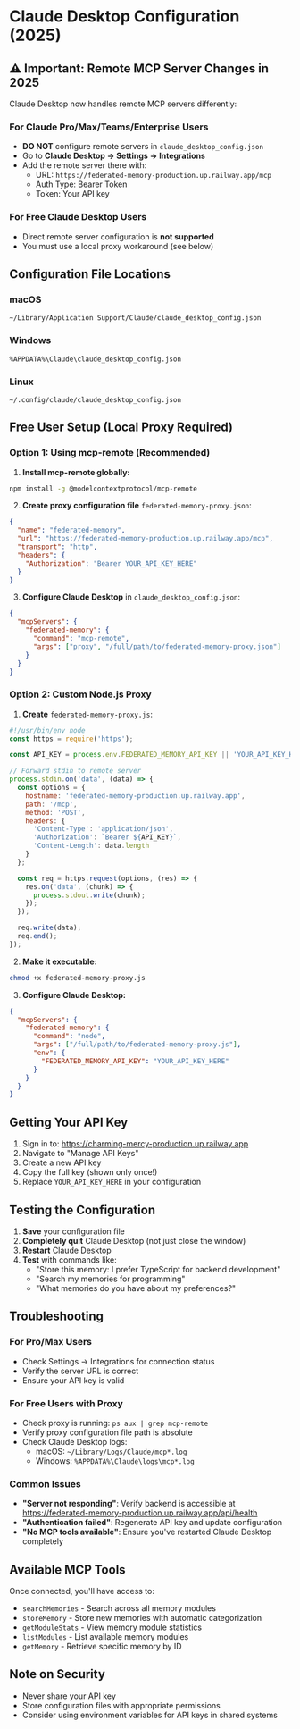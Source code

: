 # Claude Desktop Configuration (2025)

## ⚠️ Important: Remote MCP Server Changes in 2025

Claude Desktop now handles remote MCP servers differently:

### For Claude Pro/Max/Teams/Enterprise Users
- **DO NOT** configure remote servers in `claude_desktop_config.json`
- Go to **Claude Desktop → Settings → Integrations**
- Add the remote server there with:
  - URL: `https://federated-memory-production.up.railway.app/mcp`
  - Auth Type: Bearer Token
  - Token: Your API key

### For Free Claude Desktop Users
- Direct remote server configuration is **not supported**
- You must use a local proxy workaround (see below)

## Configuration File Locations

### macOS
```
~/Library/Application Support/Claude/claude_desktop_config.json
```

### Windows
```
%APPDATA%\Claude\claude_desktop_config.json
```

### Linux
```
~/.config/claude/claude_desktop_config.json
```

## Free User Setup (Local Proxy Required)

### Option 1: Using mcp-remote (Recommended)

1. **Install mcp-remote globally:**
```bash
npm install -g @modelcontextprotocol/mcp-remote
```

2. **Create proxy configuration file** `federated-memory-proxy.json`:
```json
{
  "name": "federated-memory",
  "url": "https://federated-memory-production.up.railway.app/mcp",
  "transport": "http",
  "headers": {
    "Authorization": "Bearer YOUR_API_KEY_HERE"
  }
}
```

3. **Configure Claude Desktop** in `claude_desktop_config.json`:
```json
{
  "mcpServers": {
    "federated-memory": {
      "command": "mcp-remote",
      "args": ["proxy", "/full/path/to/federated-memory-proxy.json"]
    }
  }
}
```

### Option 2: Custom Node.js Proxy

1. **Create** `federated-memory-proxy.js`:
```javascript
#!/usr/bin/env node
const https = require('https');

const API_KEY = process.env.FEDERATED_MEMORY_API_KEY || 'YOUR_API_KEY_HERE';

// Forward stdin to remote server
process.stdin.on('data', (data) => {
  const options = {
    hostname: 'federated-memory-production.up.railway.app',
    path: '/mcp',
    method: 'POST',
    headers: {
      'Content-Type': 'application/json',
      'Authorization': `Bearer ${API_KEY}`,
      'Content-Length': data.length
    }
  };

  const req = https.request(options, (res) => {
    res.on('data', (chunk) => {
      process.stdout.write(chunk);
    });
  });

  req.write(data);
  req.end();
});
```

2. **Make it executable:**
```bash
chmod +x federated-memory-proxy.js
```

3. **Configure Claude Desktop:**
```json
{
  "mcpServers": {
    "federated-memory": {
      "command": "node",
      "args": ["/full/path/to/federated-memory-proxy.js"],
      "env": {
        "FEDERATED_MEMORY_API_KEY": "YOUR_API_KEY_HERE"
      }
    }
  }
}
```

## Getting Your API Key

1. Sign in to: https://charming-mercy-production.up.railway.app
2. Navigate to "Manage API Keys"
3. Create a new API key
4. Copy the full key (shown only once!)
5. Replace `YOUR_API_KEY_HERE` in your configuration

## Testing the Configuration

1. **Save** your configuration file
2. **Completely quit** Claude Desktop (not just close the window)
3. **Restart** Claude Desktop
4. **Test** with commands like:
   - "Store this memory: I prefer TypeScript for backend development"
   - "Search my memories for programming"
   - "What memories do you have about my preferences?"

## Troubleshooting

### For Pro/Max Users
- Check Settings → Integrations for connection status
- Verify the server URL is correct
- Ensure your API key is valid

### For Free Users with Proxy
- Check proxy is running: `ps aux | grep mcp-remote`
- Verify proxy configuration file path is absolute
- Check Claude Desktop logs:
  - macOS: `~/Library/Logs/Claude/mcp*.log`
  - Windows: `%APPDATA%\Claude\logs\mcp*.log`

### Common Issues
- **"Server not responding"**: Verify backend is accessible at https://federated-memory-production.up.railway.app/api/health
- **"Authentication failed"**: Regenerate API key and update configuration
- **"No MCP tools available"**: Ensure you've restarted Claude Desktop completely

## Available MCP Tools

Once connected, you'll have access to:
- `searchMemories` - Search across all memory modules
- `storeMemory` - Store new memories with automatic categorization
- `getModuleStats` - View memory module statistics
- `listModules` - List available memory modules
- `getMemory` - Retrieve specific memory by ID

## Note on Security

- Never share your API key
- Store configuration files with appropriate permissions
- Consider using environment variables for API keys in shared systems